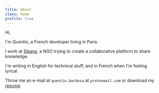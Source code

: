 ```yaml
---
title: About
class: home
profile: true
---
```


Hi,

I'm Quentin, a French developer living in Paris.

I work at [Sikana](https://www.sikana.tv?target=_blank), a NGO trying to create a collaborative platform to share knowledge.

I'm writing in English for technical stuff, and in French when I'm feeling lyrical.

Throw me an e-mail at `quentin.barbosa` at `protonmail.com` or download my [resume](https://github.com/qbarbosa/resume/raw/master/Quentin_Barbosa_CV_EN.pdf?target=_blank).
